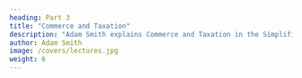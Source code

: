 ```yaml
---
heading: Part 3
title: "Commerce and Taxation"
description: "Adam Smith explains Commerce and Taxation in the Simplified Lectures on Jurisprudence"
author: Adam Smith
image: /covers/lectures.jpg
weight: 6
---
```


